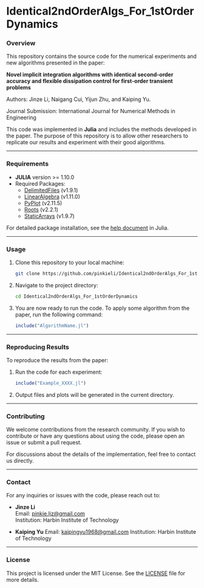 # **Identical2ndOrderAlgs_For_1stOrderDynamics**

### **Overview**

This repository contains the source code for the numerical experiments and new algorithms presented in the paper:

**Novel implicit integration algorithms with identical second-order accuracy and flexible dissipation control for first-order transient problems**  

Authors: Jinze Li, Naigang Cui, Yijun Zhu, and Kaiping Yu.

Journal Submission: International Journal for Numerical Methods in Engineering 

This code was implemented in **Julia** and includes the methods developed in the paper. The purpose of this repository is to allow other researchers to replicate our results and experiment with their good algorithms.

---

### **Requirements**

- **JULIA** version >= 1.10.0
- Required Packages:
  - [DelimitedFiles](https://docs.julialang.org/en/v1/stdlib/DelimitedFiles/) (v1.9.1)
  - [LinearAlgebra](https://github.com/JuliaLang/julia/tree/master/stdlib/LinearAlgebra) (v1.11.0)
  - [PyPlot](https://github.com/JuliaPy/PyPlot.jl) (v2.11.5)
  - [Roots](https://github.com/JuliaMath/Roots.jl) (v2.2.1)
  - [StaticArrays](https://github.com/JuliaArrays/StaticArrays.jl) (v1.9.7)

For detailed package installation, see the [help document](https://docs.julialang.org/en/v1/) in Julia.

---

### **Usage**

1. Clone this repository to your local machine:

    ```bash
    git clone https://github.com/pinkieli/Identical2ndOrderAlgs_For_1stOrderDynamics.git
    ```
   
2. Navigate to the project directory:

    ```bash
    cd Identical2ndOrderAlgs_For_1stOrderDynamics
    ```

3. You are now ready to run the code. To apply some algorithm from the paper, run the following command:
  
    ```julia
    include("AlgorithmName.jl")
    ```

---

### **Reproducing Results**

To reproduce the results from the paper:

1. Run the code for each experiment:

    ```julia
    include("Example_XXXX.jl")
    ```

2. Output files and plots will be generated in the current directory.


---

### **Contributing**

We welcome contributions from the research community. If you wish to contribute or have any questions about using the code, please open an issue or submit a pull request.

For discussions about the details of the implementation, feel free to contact us directly.

---

### **Contact**

For any inquiries or issues with the code, please reach out to:

- **Jinze Li**  
  Email: pinkie.ljz@gmail.com  
  Institution: Harbin Institute of Technology

- **Kaiping Yu**
  Email: kaipingyu1968@gmail.com
  Institution: Harbin Institute of Technology

---

### **License**

This project is licensed under the MIT License. See the [LICENSE](LICENSE) file for more details.

